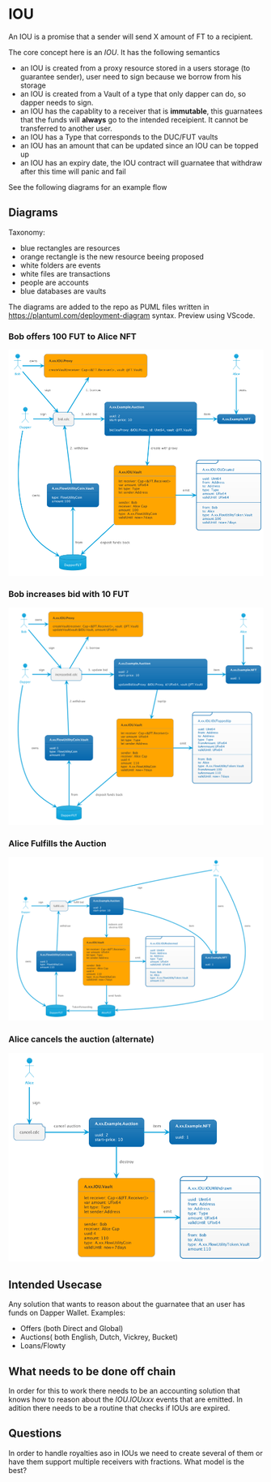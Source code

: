 # IOU

An IOU is a promise that a sender will send X amount of FT to a recipient.  

The core concept here is an *IOU*. It has the following semantics
 - an IOU is created from a proxy resource stored in a users storage (to guarantee sender), user need to sign because we borrow from his storage
 - an IOU is created from a Vault of a type that only dapper can do, so dapper needs to sign.
 - an IOU has the capablity to a receiver that is **immutable**, this guarnatees that the funds will **always** go to the intended receipient. It cannot be transferred to another user.
 - an IOU has a Type that corresponds to the DUC/FUT vaults
 - an IOU has an amount that can be updated since an IOU can be topped up
 - an IOU has an expiry date, the IOU contract will guarnatee that withdraw after this time will panic and fail

See the following diagrams for an example flow
## Diagrams

Taxonomy:
 - blue rectangles are resources
 - orange rectangle is the new resource beeing proposed
 - white folders are events
 - white files are transactions
 - people are accounts
 - blue databases are vaults

The diagrams are added to the repo as PUML files written in https://plantuml.com/deployment-diagram syntax. Preview using VScode.

### Bob offers 100 FUT to Alice NFT
![bid](out/bid/bid.png)

### Bob increases bid with 10 FUT
![increaseBid](out/increaseBid/increaseBid.png)

### Alice Fulfills the Auction
![fulfill](out/fulfillBid/fulfillBid.png)

### Alice cancels the auction (alternate)
![cancel](out/cancelBid/cancelBid.png)

## Intended Usecase

Any solution that wants to reason about the guarnatee that an user has funds on Dapper Wallet. 
Examples:
 - Offers (both Direct and Global)
 - Auctions( both English, Dutch, Vickrey, Bucket)
 - Loans/Flowty
 
## What needs to be done off chain
 
 In order for this to work there needs to be an accounting solution that knows how to reason about the *IOU.IOUxxx* events that are emitted. 
 In adition there needs to be a routine that checks if IOUs are expired.
 
 
## Questions
In order to handle royalties aso in IOUs we need to create several of them or have them support multiple receivers with fractions. What model is the best?
